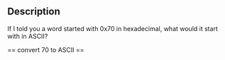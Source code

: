 ## Description
If I told you a word started with 0x70 in hexadecimal, what would it start with in ASCII?

== convert 70 to ASCII ==